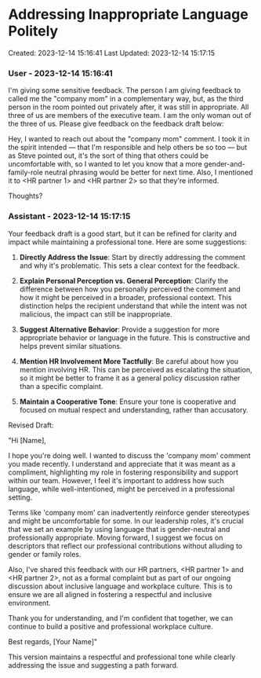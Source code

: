 # Addressing Inappropriate Language Politely

Created: 2023-12-14 15:16:41
Last Updated: 2023-12-14 15:17:15

### User - 2023-12-14 15:16:41

I'm giving some sensitive feedback. The person I am giving feedback to called me the "company mom" in a complementary way, but, as the third person in the room pointed out privately after, it was still in appropriate. All three of us are members of the executive team. I am the only woman out of the three of us. Please give feedback on the feedback draft below:

Hey, I wanted to reach out about the "company mom" comment. I took it in the spirit intended — that I'm responsible and help others be so too — but as Steve pointed out, it's the sort of thing that others could be uncomfortable with, so I wanted to let you know that a more gender-and-family-role neutral phrasing would be better for next time. Also, I mentioned it to <HR partner 1> and <HR partner 2> so that they're informed. 

Thoughts? 

### Assistant - 2023-12-14 15:17:15

Your feedback draft is a good start, but it can be refined for clarity and impact while maintaining a professional tone. Here are some suggestions:

1. **Directly Address the Issue**: Start by directly addressing the comment and why it's problematic. This sets a clear context for the feedback.

2. **Explain Personal Perception vs. General Perception**: Clarify the difference between how you personally perceived the comment and how it might be perceived in a broader, professional context. This distinction helps the recipient understand that while the intent was not malicious, the impact can still be inappropriate.

3. **Suggest Alternative Behavior**: Provide a suggestion for more appropriate behavior or language in the future. This is constructive and helps prevent similar situations.

4. **Mention HR Involvement More Tactfully**: Be careful about how you mention involving HR. This can be perceived as escalating the situation, so it might be better to frame it as a general policy discussion rather than a specific complaint.

5. **Maintain a Cooperative Tone**: Ensure your tone is cooperative and focused on mutual respect and understanding, rather than accusatory.

Revised Draft:

"Hi [Name],

I hope you're doing well. I wanted to discuss the 'company mom' comment you made recently. I understand and appreciate that it was meant as a compliment, highlighting my role in fostering responsibility and support within our team. However, I feel it's important to address how such language, while well-intentioned, might be perceived in a professional setting.

Terms like 'company mom' can inadvertently reinforce gender stereotypes and might be uncomfortable for some. In our leadership roles, it's crucial that we set an example by using language that is gender-neutral and professionally appropriate. Moving forward, I suggest we focus on descriptors that reflect our professional contributions without alluding to gender or family roles.

Also, I've shared this feedback with our HR partners, <HR partner 1> and <HR partner 2>, not as a formal complaint but as part of our ongoing discussion about inclusive language and workplace culture. This is to ensure we are all aligned in fostering a respectful and inclusive environment.

Thank you for understanding, and I'm confident that together, we can continue to build a positive and professional workplace culture.

Best regards,
[Your Name]"

This version maintains a respectful and professional tone while clearly addressing the issue and suggesting a path forward.

